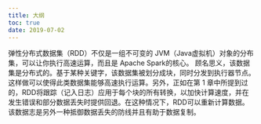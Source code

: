 ```yaml
---
title: 大纲
toc: true
date: 2019-07-02
---
```

弹性分布式数据集（RDD）不仅是一组不可变的 JVM（Java虚拟机）对象的分布集，可以让你执行高速运算，而且是 Apache Spark的核心。
顾名思义，该数据集是分布式的。基于某种关键字，该数据集被划分成块，同时分发到执行器节点。这样做可以使得此类数据集能够高速执行运算。另外，正如在第 1 章中所提到过的，RDD将跟踪（记入日志）应用于每个块的所有转换，以加快计算速度，并在发生错误和部分数据丢失时提供回退。在这种情况下，RDD可以重新计算数据。该数据志是另外一种抵御数据丢失的防线并且有助于数据复制。

